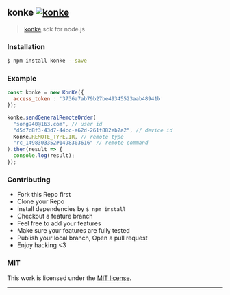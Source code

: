 ## konke [![konke](https://img.shields.io/npm/v/konke.svg)](https://npmjs.org/konke)

> [konke](http://ikonke.com) sdk for node.js

### Installation

```bash
$ npm install konke --save
```

### Example

```js
const konke = new KonKe({
  access_token : '3736a7ab79b27be49345523aab48941b'
});

konke.sendGeneralRemoteOrder(
  "song940@163.com", // user id
  "d5d7c8f3-43d7-44cc-a62d-261f882eb2a2", // device id
  KonKe.REMOTE_TYPE.IR, // remote type
  "rc_1498303352#1498303616" // remote command
).then(result => {
  console.log(result);
});
```

### Contributing
- Fork this Repo first
- Clone your Repo
- Install dependencies by `$ npm install`
- Checkout a feature branch
- Feel free to add your features
- Make sure your features are fully tested
- Publish your local branch, Open a pull request
- Enjoy hacking <3

### MIT

This work is licensed under the [MIT license](./LICENSE).

---
